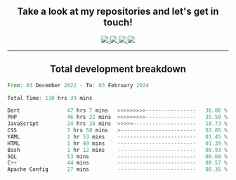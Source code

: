 <h2 align="center">
  Take a look at my repositories and let's get in touch!
</h2>
<p align="center">
  <a href="https://www.instagram.com/rayhanarkan?igsh=MXM3dHhmMTZ3ZWVsaA==">
    <img src="https://img.icons8.com/material-outlined/30/689d6a/instagram.png"/>
  </a>
  <a href="https://www.linkedin.com/in/rayhanarkan/">
    <img src="https://img.icons8.com/material-outlined/30/689d6a/linkedin.png"/>
  </a>
  <a href="">
    <img src="https://img.icons8.com/material-outlined/30/689d6a/geography.png"/>
  </a>
  <a href="mailto:rayhanarkan30@gmail.com">
    <img src="https://img.icons8.com/material-outlined/30/689d6a/email.png"/>
  </a>
</p>

---

<h2 align="center">Total development breakdown</h2>

<p align="center">
<!--START_SECTION:waka-->

```rust
From: 03 December 2022 - To: 03 February 2024

Total Time: 130 hrs 39 mins

Dart               47 hrs 7 mins   >>>>>>>>>----------------   36.06 %
PHP                46 hrs 22 mins  >>>>>>>>>----------------   35.50 %
JavaScript         24 hrs 28 mins  >>>>>--------------------   18.73 %
CSS                3 hrs 58 mins   >------------------------   03.05 %
YAML               1 hr 53 mins    -------------------------   01.45 %
HTML               1 hr 49 mins    -------------------------   01.39 %
Bash               1 hr 12 mins    -------------------------   00.93 %
SQL                53 mins         -------------------------   00.68 %
C++                44 mins         -------------------------   00.57 %
Apache Config      27 mins         -------------------------   00.35 %
```

<!--END_SECTION:waka-->
</p>
